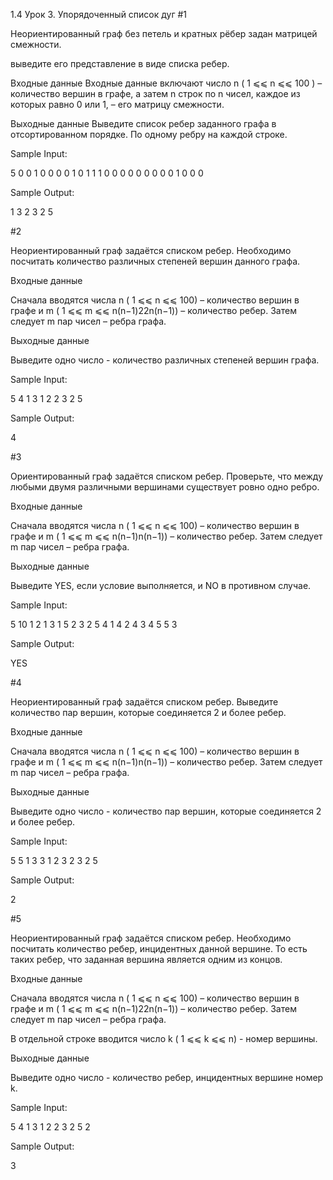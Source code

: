 1.4 Урок 3. Упорядоченный список дуг
#1

Неориентированный граф без петель и кратных рёбер задан матрицей смежности.

выведите его представление в виде списка ребер.

Входные данные
Входные данные включают число n ( 1 ⩽⩽ n ⩽⩽ 100 ) – количество вершин в графе, а затем n строк по n чисел, каждое из которых равно 0 или 1, – его матрицу смежности.

Выходные данные
Выведите список ребер заданного графа в отсортированном порядке. По одному ребру на каждой строке.

Sample Input:

5
0 0 1 0 0 
0 0 1 0 1 
1 1 0 0 0 
0 0 0 0 0 
0 1 0 0 0 

Sample Output:

1 3
2 3
2 5

#2


Неориентированный граф задаётся списком ребер. Необходимо посчитать количество различных степеней вершин данного графа.

Входные данные

Сначала вводятся числа n ( 1 ⩽⩽ n ⩽⩽ 100) – количество вершин в графе и m ( 1 ⩽⩽ m ⩽⩽ n(n−1)22n(n−1)​) – количество ребер. Затем следует m пар чисел – ребра графа.

Выходные данные

Выведите одно число - количество различных степеней вершин графа.

Sample Input:

5 4
1 3
1 2
2 3
2 5

Sample Output:

4

#3



Ориентированный граф задаётся списком ребер. Проверьте, что между любыми двумя различными вершинами существует ровно одно ребро.

Входные данные

Сначала вводятся числа n ( 1 ⩽⩽ n ⩽⩽ 100) – количество вершин в графе и m ( 1 ⩽⩽ m ⩽⩽ n(n−1)n(n−1)) – количество ребер. Затем следует m пар чисел – ребра графа.

Выходные данные

Выведите YES, если условие выполняется, и NO в противном случае.

Sample Input:

5 10
1 2
1 3
1 5
2 3
2 5
4 1
4 2
4 3
4 5
5 3

Sample Output:

YES

#4



Неориентированный граф задаётся списком ребер. Выведите количество пар вершин, которые соединяется 2 и более ребер.

Входные данные

Сначала вводятся числа n ( 1 ⩽⩽ n ⩽⩽ 100) – количество вершин в графе и m ( 1 ⩽⩽ m ⩽⩽ n(n−1)n(n−1)) – количество ребер. Затем следует m пар чисел – ребра графа.

Выходные данные

Выведите одно число - количество пар вершин, которые соединяется 2 и более ребер.

Sample Input:

5 5
1 3
3 1
2 3
2 3
2 5

Sample Output:

2

#5

Неориентированный граф задаётся списком ребер. Необходимо посчитать количество ребер, инцидентных данной вершине. То есть таких ребер, что заданная вершина является одним из концов.

Входные данные

Сначала вводятся числа n ( 1 ⩽⩽ n ⩽⩽ 100) – количество вершин в графе и m ( 1 ⩽⩽ m ⩽⩽ n(n−1)22n(n−1)​) – количество ребер. Затем следует m пар чисел – ребра графа.

В отдельной строке вводится число k ( 1 ⩽⩽ k ⩽⩽ n) - номер вершины.

Выходные данные

Выведите одно число - количество ребер, инцидентных вершине номер k.

Sample Input:

5 4
1 3
1 2
2 3
2 5
2

Sample Output:

3

